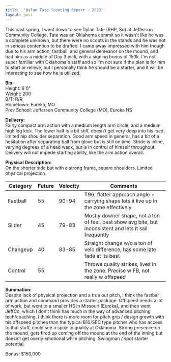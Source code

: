 ```yaml
---
title:  "Dylan Tate Scouting Report - 2023"
layout: post
---
```


This past spring, I went down to see Dylan Tate (RHP, So) at Jefferson Community College. Tate was an Oklahoma commit so it wasn't like he was a complete unknown, but there were no scouts in the stands and he was not in serious contention to be drafted. I came away impressed with him though due to his arm action, fastball, and general demeanor on the mound, and had him as a middle of Day 3 pick, with a signing bonus of 150k. I'm not super familiar with Oklahoma's staff and so I'm not sure if the plan is for him to start or relieve, but I personally think he should be a starter, and it will be interesting to see how he is utilized.

**Bio:**  
Height: 6'0"  
Weight: 200  
B/T: R/R  
Hometown: Eureka, MO  
Prev School: Jefferson Community College (MO), Eureka HS  
  
**Delivery:**   
Fairly compact arm action with a medium length arm circle, and a medium high leg kick. The lower half is a bit stiff, doesn’t get very deep into his load, limited hip shoulder separation. Good arm speed in general, has a bit of a hesitation after separating ball from glove but is still on time. Stride is inline, varying degrees of a head wack, but is in control of himself throughout. Delivery will not impede starting ability, like the arm action overall.  

**Physical Description:**  
On the shorter side but with a strong frame, square shoulders. Limited physical projection.  
  
| Category | Future | Velocity | Comments |
|----------|--------|----------|----------|
| Fastball | 55     | 90-94    | T96, flatter approach angle + carrying shape lets it live up in the zone effectively |
| Slider   | 45     | 79-83    | Mostly downer shape, not a ton of feel, best show avg bite, but inconsistent and lets it sail frequently |
| Changeup | 40     | 83-85    | Straight change w/o a ton of velo difference, has some late fade at its best |
| Control  | 55     |          | Throws quality strikes, lives in the zone. Precise w FB, not really w offspeed |

**Summation:**  
Despite lack of physical projection and a true out pitch, I think the fastball, arm action and command provides a starter package. Offspeed needs a lot of work, but went to a smaller HS in Missouri (Eureka), and then went JeffCo, which I don’t think has much in the way of advanced pitching tech/coaching. I think there is more room for pitch grip / design growth with his offspeed pitches than the typical B10/SEC type pitcher who has access to that stuff, could see a spike in quality at Oklahoma. Strong presence on the mound, gets fired up coming off the mound at the end of the inning but doesn’t get overly emotional while pitching. Swingman / spot starter potential.    

Bonus: $150,000  
